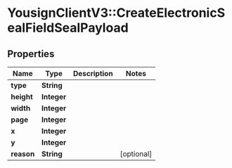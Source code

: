 # YousignClientV3::CreateElectronicSealFieldSealPayload

## Properties
Name | Type | Description | Notes
------------ | ------------- | ------------- | -------------
**type** | **String** |  | 
**height** | **Integer** |  | 
**width** | **Integer** |  | 
**page** | **Integer** |  | 
**x** | **Integer** |  | 
**y** | **Integer** |  | 
**reason** | **String** |  | [optional] 

